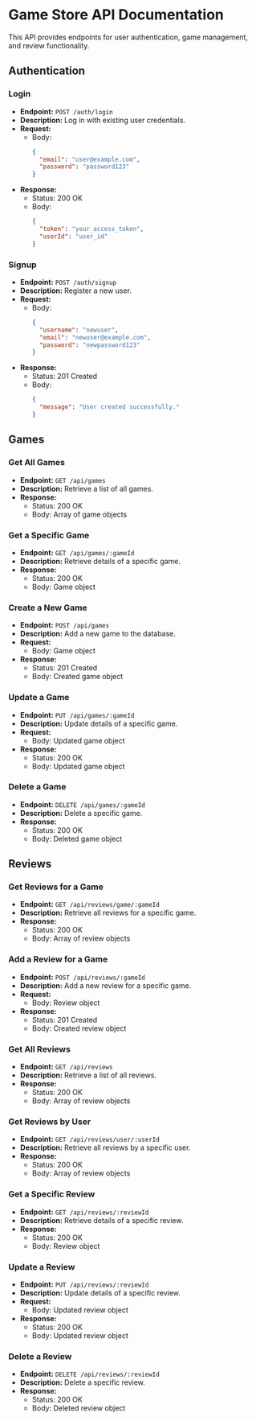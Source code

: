 # Game Store API Documentation

This API provides endpoints for user authentication, game management, and review functionality.

## Authentication

### Login
- **Endpoint:** `POST /auth/login`
- **Description:** Log in with existing user credentials.
- **Request:**
  - Body:
    ```json
    {
      "email": "user@example.com",
      "password": "password123"
    }
    ```
- **Response:**
  - Status: 200 OK
  - Body:
    ```json
    {
      "token": "your_access_token",
      "userId": "user_id"
    }
    ```

### Signup
- **Endpoint:** `POST /auth/signup`
- **Description:** Register a new user.
- **Request:**
  - Body:
    ```json
    {
      "username": "newuser",
      "email": "newuser@example.com",
      "password": "newpassword123"
    }
    ```
- **Response:**
  - Status: 201 Created
  - Body:
    ```json
    {
      "message": "User created successfully."
    }
    ```

## Games

### Get All Games
- **Endpoint:** `GET /api/games`
- **Description:** Retrieve a list of all games.
- **Response:**
  - Status: 200 OK
  - Body: Array of game objects

### Get a Specific Game
- **Endpoint:** `GET /api/games/:gameId`
- **Description:** Retrieve details of a specific game.
- **Response:**
  - Status: 200 OK
  - Body: Game object

### Create a New Game
- **Endpoint:** `POST /api/games`
- **Description:** Add a new game to the database.
- **Request:**
  - Body: Game object
- **Response:**
  - Status: 201 Created
  - Body: Created game object

### Update a Game
- **Endpoint:** `PUT /api/games/:gameId`
- **Description:** Update details of a specific game.
- **Request:**
  - Body: Updated game object
- **Response:**
  - Status: 200 OK
  - Body: Updated game object

### Delete a Game
- **Endpoint:** `DELETE /api/games/:gameId`
- **Description:** Delete a specific game.
- **Response:**
  - Status: 200 OK
  - Body: Deleted game object

## Reviews

### Get Reviews for a Game
- **Endpoint:** `GET /api/reviews/game/:gameId`
- **Description:** Retrieve all reviews for a specific game.
- **Response:**
  - Status: 200 OK
  - Body: Array of review objects

### Add a Review for a Game
- **Endpoint:** `POST /api/reviews/:gameId`
- **Description:** Add a new review for a specific game.
- **Request:**
  - Body: Review object
- **Response:**
  - Status: 201 Created
  - Body: Created review object

### Get All Reviews
- **Endpoint:** `GET /api/reviews`
- **Description:** Retrieve a list of all reviews.
- **Response:**
  - Status: 200 OK
  - Body: Array of review objects

### Get Reviews by User
- **Endpoint:** `GET /api/reviews/user/:userId`
- **Description:** Retrieve all reviews by a specific user.
- **Response:**
  - Status: 200 OK
  - Body: Array of review objects

### Get a Specific Review
- **Endpoint:** `GET /api/reviews/:reviewId`
- **Description:** Retrieve details of a specific review.
- **Response:**
  - Status: 200 OK
  - Body: Review object

### Update a Review
- **Endpoint:** `PUT /api/reviews/:reviewId`
- **Description:** Update details of a specific review.
- **Request:**
  - Body: Updated review object
- **Response:**
  - Status: 200 OK
  - Body: Updated review object

### Delete a Review
- **Endpoint:** `DELETE /api/reviews/:reviewId`
- **Description:** Delete a specific review.
- **Response:**
  - Status: 200 OK
  - Body: Deleted review object
